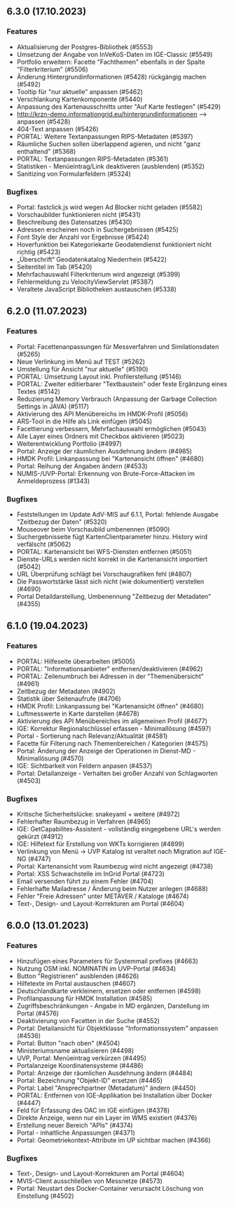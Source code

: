 
## 6.3.0 (17.10.2023)

### Features

* Aktualisierung der Postgres-Bibliothek (#5553)
* Umsetzung der Angabe von InVeKoS-Daten im IGE-Classic (#5549)
* Portfolio erweitern: Facette "Fachthemen" ebenfalls in der Spalte "Filterkriterium"  (#5506)
* Änderung Hintergrundinformationen (#5428) rückgängig machen (#5492)
* Tooltip für "nur aktuelle" anpassen (#5462)
* Verschlankung Kartenkomponente (#5440)
* Anpassung des Kartenausschnitts unter "Auf Karte festlegen" (#5429)
* http://krzn-demo.informationgrid.eu/hintergrundinformationen --> anpassen (#5428)
* 404-Text anpassen (#5426)
*  PORTAL: Weitere Textanpassungen RIPS-Metadaten (#5397)
* Räumliche Suchen sollen überlappend agieren, und nicht "ganz enthaltend" (#5368)
* PORTAL: Textanpassungen RIPS-Metadaten (#5361)
* Statistiken - Menüeintrag/Link deaktiveren (ausblenden) (#5352)
* Sanitizing von Formularfeldern (#5324)

### Bugfixes

* Portal: fastclick.js wird wegen Ad Blocker nicht geladen  (#5582)
* Vorschaubilder funktionieren nicht  (#5431)
* Beschreibung des Datensatzes   (#5430)
* Adressen erscheinen noch in Suchergebnissen  (#5425)
* Font Style der Anzahl vor Ergebnisse  (#5424)
* Hoverfunktion bei Kategoriekarte Geodatendienst funktioniert nicht richtig  (#5423)
* „Überschrift“ Geodatenkatalog Niederrhein  (#5422)
* Seitentitel im Tab  (#5420)
* Mehrfachauswahl Filterkriterium wird angezeigt  (#5399)
* Fehlermeldung zu VelocityViewServlet   (#5387)
*  Veraltete JavaScript Bibliotheken austauschen  (#5338)
    
## 6.2.0 (11.07.2023)

### Features

* Portal: Facettenanpassungen für Messverfahren und Similationsdaten (#5265)
* Neue Verlinkung im Menü auf TEST (#5262)
* Umstellung für Ansicht "nur aktuelle" (#5190)
* PORTAL: Umsetzung Layout inkl. Profilerstellung (#5146)
* PORTAL: Zweiter editierbarer "Textbaustein" oder feste Ergänzung eines Textes (#5142)
* Reduzierung Memory Verbrauch (Anpassung der Garbage Collection Settings in JAVA) (#5117)
* Aktivierung des API Menübereichs im HMDK-Profil (#5056)
* ARS-Tool in die Hilfe als Link einfügen (#5045)
* Facettierung verbessern, Mehrfachauswahl ermöglichen (#5043)
* Alle Layer eines Ordners mit Checkbox aktivieren (#5023)
* Weiterentwicklung Portfolio (#4997)
* Portal: Anzeige der räumlichen Ausdehnung ändern (#4985)
* HMDK Profil: Linkanpassung bei "Kartenansicht öffnen" (#4680)
* Portal: Reihung der Angaben ändern (#4533)
* NUMIS-/UVP-Portal: Erkennung von Brute-Force-Attacken im Anmeldeprozess (#1343)

### Bugfixes

* Feststellungen im Update AdV-MIS auf 6.1.1, Portal: fehlende Ausgabe "Zeitbezug der Daten"  (#5320)
* Mouseover beim Vorschaubild umbenennen  (#5090)
* Suchergebnisseite fügt KartenClientparameter hinzu. History wird verfälscht  (#5062)
* PORTAL: Kartenansicht bei WFS-Diensten entfernen  (#5051)
* Dienste-URLs werden nicht korrekt in die Kartenansicht importiert  (#5042)
* URL Überprüfung schlägt bei Vorschaugrafiken fehl  (#4807)
* Die Passwortstärke lässt sich nicht (wie dokumentiert) verstellen  (#4690)
* Portal Detaildarstellung, Umbenennung "Zeitbezug der Metadaten"  (#4355)
    
## 6.1.0 (19.04.2023)

### Features

* PORTAL: Hilfeseite überarbeiten (#5005)
* PORTAL: "Informationsanbieter" entfernen/deaktivieren (#4962)
* PORTAL: Zeilenumbruch bei Adressen in der "Themenübersicht" (#4961)
* Zeitbezug der Metadaten (#4902)
* Statistik über Seitenaufrufe (#4706)
* HMDK Profil: Linkanpassung bei "Kartenansicht öffnen" (#4680)
* Luftmesswerte in Karte darstellen (#4678)
* Aktivierung des API Menübereiches im allgemeinen Profil (#4677)
* IGE: Korrektur Regionalschlüssel erfassen - Minimallösung (#4597)
* Portal - Sortierung nach Relevanz/Aktualität (#4581)
* Facette für Filterung nach Themenbereichen / Kategorien (#4575)
* Portal: Änderung der Anzeige der Operationen in Dienst-MD - Minimallösung (#4570)
* IGE: Sichtbarkeit von Feldern anpasen (#4537)
* Portal: Detailanzeige - Verhalten bei großer Anzahl von Schlagworten (#4503)

### Bugfixes

* Kritische Sicherheitslücke: snakeyaml + weitere  (#4972)
* Fehlerhafter Raumbezug in Verfahren  (#4965)
* IGE: GetCapabilites-Assistent - vollständig eingegebene URL's werden gekürzt  (#4912)
* IGE: Hilfetext für Erstellung von WKTs korrigieren   (#4899)
* Verlinkung von Menü -> UVP Katalog ist veraltet nach Migration auf IGE-NG  (#4747)
* Portal: Kartenansicht vom Raumbezug wird nicht angezeigt  (#4738)
* Portal: XSS Schwachstelle im InGrid Portal  (#4723)
* Email versenden führt zu einem Fehler  (#4704)
* Fehlerhafte Mailadresse / Änderung beim Nutzer anlegen  (#4688)
* Fehler "Freie Adressen" unter METAVER / Kataloge  (#4674)
* Text-, Design- und Layout-Korrekturen am Portal  (#4604)
    
## 6.0.0 (13.01.2023)

### Features

* Hinzufügen eines Parameters für Systemmail prefixes (#4663)
* Nutzung OSM inkl. NOMINATIN im UVP-Portal (#4634)
* Button "Registrieren" ausblenden (#4626)
* Hilfetexte im Portal austauschen (#4607)
* Deutschlandkarte verkleinern, ersetzen oder entfernen (#4598)
* Profilanpassung für HMDK Installation (#4585)
* Zugriffs­beschränkun­gen - Angabe in MD ergänzen, Darstellung im Portal (#4576)
* Deaktivierung von Facetten in der Suche (#4552)
* Portal: Detailansicht für Objektklasse "Informationssystem" anpassen (#4536)
* Portal: Button "nach oben" (#4504)
* Ministeriumsname aktualisieren (#4498)
* UVP, Portal: Menüeintrag verkürzen (#4495)
* Portalanzeige Koordinatensysteme (#4486)
* Portal: Anzeige der räumlichen Ausdehnung ändern (#4484)
* Portal: Bezeichnung "Objekt-ID" ersetzen (#4465)
* Portal: Label "Ansprechpartner (Metadatum)" ändern (#4450)
* PORTAL: Entfernen von IGE-Applikation bei Installation über Docker (#4447)
* Feld für Erfassung des OAC im IGE einfügen (#4378)
* Direkte Anzeige, wenn nur ein Layer im WMS existiert (#4376)
* Erstellung neuer Bereich "APIs" (#4374)
* Portal - inhaltliche Anpassungen (#4371)
* Portal: Geometriekontext-Attribute im UP sichtbar machen (#4366)

### Bugfixes

* Text-, Design- und Layout-Korrekturen am Portal  (#4604)
* MVIS-Client ausschließen von Messnetze  (#4573)
* Portal: Neustart des Docker-Container verursacht Löschung von Einstellung  (#4502)
    